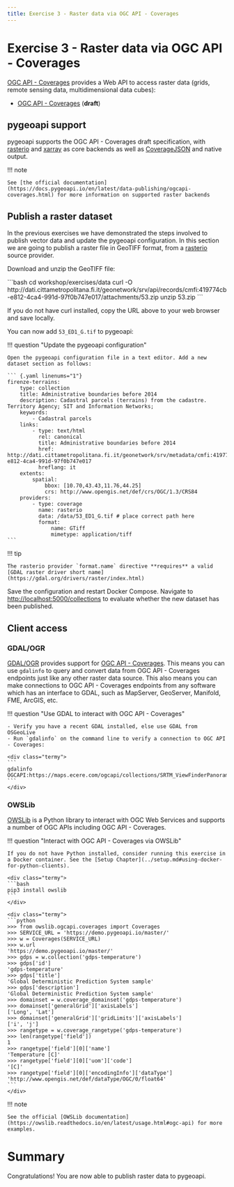 ```yaml
---
title: Exercise 3 - Raster data via OGC API - Coverages
---
```


# Exercise 3 - Raster data via OGC API - Coverages

[OGC API - Coverages](https://ogcapi.ogc.org/coverages) provides a Web API to access raster
data (grids, remote sensing data, multidimensional data cubes):

* [OGC API - Coverages](https://docs.ogc.org/DRAFTS/19-087.html) (**draft**)

## pygeoapi support

pygeoapi supports the OGC API - Coverages draft specification, with [rasterio](https://rasterio.readthedocs.io) and [xarray](https://docs.xarray.dev) as core backends
as well as [CoverageJSON](https://covjson.org) and native output.

!!! note

    See [the official documentation](https://docs.pygeoapi.io/en/latest/data-publishing/ogcapi-coverages.html) for more information on supported raster backends


## Publish a raster dataset

In the previous exercises we have demonstrated the steps involved to publish vector data and update the pygeoapi configuration. In this section we are going to
publish a raster file in GeoTIFF format, from a [rasterio](https://rasterio.readthedocs.io) source provider.

Download and unzip the GeoTIFF file:

<div class="termy">
```bash
cd workshop/exercises/data
curl -O http://dati.cittametropolitana.fi.it/geonetwork/srv/api/records/cmfi:419774cb-e812-4ca4-991d-97f0b747e017/attachments/53.zip
unzip 53.zip
```
</div>

If you do not have curl installed, copy the URL above to your web browser and save locally.

You can now add `53_ED1_G.tif` to pygeoapi:

!!! question "Update the pygeoapi configuration"

    Open the pygeoapi configuration file in a text editor. Add a new dataset section as follows:

    ``` {.yaml linenums="1"}
    firenze-terrains:
        type: collection
        title: Administrative boundaries before 2014
        description: Cadastral parcels (terrains) from the cadastre. Territory Agency; SIT and Information Networks;
        keywords:
            - Cadastral parcels
        links:
            - type: text/html
              rel: canonical
              title: Administrative boundaries before 2014
              href: http://dati.cittametropolitana.fi.it/geonetwork/srv/metadata/cmfi:419774cb-e812-4ca4-991d-97f0b747e017
              hreflang: it
        extents:
            spatial:
                bbox: [10.70,43.43,11.76,44.25]
                crs: http://www.opengis.net/def/crs/OGC/1.3/CRS84
        providers:
            - type: coverage
              name: rasterio
              data: /data/53_ED1_G.tif # place correct path here
              format:
                  name: GTiff
                  mimetype: application/tiff
    ```

!!! tip

    The rasterio provider `format.name` directive **requires** a valid [GDAL raster driver short name](https://gdal.org/drivers/raster/index.html)

Save the configuration and restart Docker Compose. Navigate to <http://localhost:5000/collections> to evaluate whether the new dataset has been published.

## Client access

### GDAL/OGR

[GDAL/OGR](https://gdal.org) provides support for [OGC API - Coverages](https://gdal.org/drivers/raster/ogcapi.html). This means you can use `gdalinfo` to query and convert data from OGC API - Coverages endpoints just like any other raster data source.  This also means you can make connections to OGC API - Coverages endpoints from any software which has an interface to GDAL, such as MapServer, GeoServer, Manifold, FME, ArcGIS, etc.


!!! question "Use GDAL to interact with OGC API - Coverages"

    - Verify you have a recent GDAL installed, else use GDAL from OSGeoLive
    - Run `gdalinfo` on the command line to verify a connection to OGC API - Coverages:

    <div class="termy">
    ```
    gdalinfo OGCAPI:https://maps.ecere.com/ogcapi/collections/SRTM_ViewFinderPanorama
    ```
    </div>

### OWSLib

[OWSLib](https://owslib.readthedocs.io) is a Python library to interact with OGC Web Services and supports a number of OGC APIs including OGC API - Coverages.

!!! question "Interact with OGC API - Coverages via OWSLib"

    If you do not have Python installed, consider running this exercise in a Docker container. See the [Setup Chapter](../setup.md#using-docker-for-python-clients). 

    <div class="termy">
    ```bash
    pip3 install owslib
    ``` 
    </div>

    <div class="termy">
    ```python
    >>> from owslib.ogcapi.coverages import Coverages
    >>> SERVICE_URL = 'https://demo.pygeoapi.io/master/'
    >>> w = Coverages(SERVICE_URL)
    >>> w.url
    'https://demo.pygeoapi.io/master/'
    >>> gdps = w.collection('gdps-temperature')
    >>> gdps['id']
    'gdps-temperature'
    >>> gdps['title']
    'Global Deterministic Prediction System sample'
    >>> gdps['description']
    'Global Deterministic Prediction System sample'
    >>> domainset = w.coverage_domainset('gdps-temperature')
    >>> domainset['generalGrid']['axisLabels']
    ['Long', 'Lat']
    >>> domainset['generalGrid']['gridLimits']['axisLabels']
    ['i', 'j']
    >>> rangetype = w.coverage_rangetype('gdps-temperature')
    >>> len(rangetype['field'])
    1
    >>> rangetype['field'][0]['name']
    'Temperature [C]'
    >>> rangetype['field'][0]['uom']['code']
    '[C]'
    >>> rangetype['field'][0]['encodingInfo']['dataType']
    'http://www.opengis.net/def/dataType/OGC/0/float64'
    ```
    </div>

!!! note

    See the official [OWSLib documentation](https://owslib.readthedocs.io/en/latest/usage.html#ogc-api) for more examples.

# Summary

Congratulations! You are now able to publish raster data to pygeoapi.
